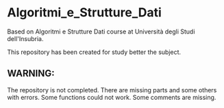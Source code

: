 # Algoritmi_e_Strutture_Dati
Based on Algoritmi e Strutture Dati course at Università degli Studi dell'Insubria.

This repository has been created for study better the subject.


## WARNING:
The repository is not completed. There are missing parts and some others with errors.
Some functions could not work. Some comments are missing.
